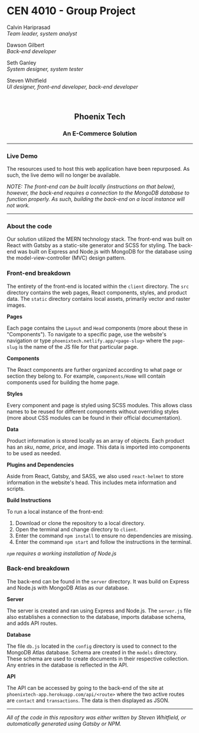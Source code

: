 # CEN 4010 - Group Project

Calvin Hariprasad<br><em>Team leader, system analyst</em>

Dawson Gilbert<br><em>Back-end developer</em>

Seth Ganley<br><em>System designer, system tester</em>

Steven Whitfield<br><em>UI designer, front-end developer, back-end developer</em>

<br>

<h2 align="center"><strong>Phoenix Tech</strong></h2>
<h3 align="center">An E-Commerce Solution</h3>

---

### **Live Demo**

The resources used to host this web application have been repurposed. As such, the live demo will no longer be available.

_NOTE: The front-end can be built locally (instructions on that below), however, the back-end requires a connection to the MongoDB database to function properly. As such, building the back-end on a local instance will not work._

---

### **About the code**

Our solution utilized the MERN technology stack. The front-end was built on React with Gatsby as a static-site generator and SCSS for styling. The back-end was built on Express and Node.js with MongoDB for the database using the model-view-controller (MVC) design pattern.

### **Front-end breakdown**

The entirety of the front-end is located within the `client` directory. The `src` directory contains the web pages, React components, styles, and product data. The `static` directory contains local assets, primarily vector and raster images.

**Pages**

Each page contains the `Layout` and `Head` components (more about these in "Components"). To navigate to a specific page, use the website's navigation or type `phoenixtech.netlify.app/<page-slug>` where the `page-slug` is the name of the JS file for that particular page.

**Components**

The React components are further organized according to what page or section they belong to. For example, `components/Home` will contain components used for building the home page.

**Styles**

Every component and page is styled using SCSS modules. This allows class names to be reused for different components without overriding styles (more about CSS modules can be found in their official documentation).

**Data**

Product information is stored locally as an array of objects. Each product has an _sku_, _name_, _price_, and _image_. This data is imported into components to be used as needed.

**Plugins and Dependencies**

Aside from React, Gatsby, and SASS, we also used `react-helmet` to store information in the website's head. This includes meta information and scripts.

**Build Instructions**

To run a local instance of the front-end:

1. Download or clone the repository to a local directory.
2. Open the terminal and change directory to `client`.
3. Enter the command `npm install` to ensure no dependencies are missing.
4. Enter the command `npm start` and follow the instructions in the terminal.

_`npm` requires a working installation of Node.js_

### **Back-end breakdown**

The back-end can be found in the `server` directory. It was build on Express and Node.js with MongoDB Atlas as our database.

**Server**

The server is created and ran using Express and Node.js. The `server.js` file also establishes a connection to the database, imports database schema, and adds API routes.

**Database**

The file `db.js` located in the `config` directory is used to connect to the MongoDB Atlas database. Schema are created in the `models` directory. These schema are used to create documents in their respective collection. Any entries in the database is reflected in the API.

**API**

The API can be accessed by going to the back-end of the site at `phoenixtech-app.herokuapp.com/api/<route>` where the two active routes are `contact` and `transactions`. The data is then displayed as JSON.

---

_All of the code in this repository was either written by Steven Whitfield, or automatically generated using Gatsby or NPM._
